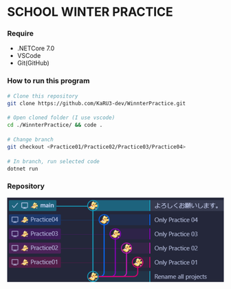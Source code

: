 # SCHOOL WINTER PRACTICE

### Require
- .NETCore 7.0
- VSCode
- Git(GitHub)

### How to run this program
```bash
# Clone this repository
git clone https://github.com/KaRU3-dev/WinnterPractice.git

# Open cloned folder (I use vscode)
cd ./WinnterPractice/ && code .

# Change branch
git checkout <Practice01/Practice02/Practice03/Practice04>

# In branch, run selected code
dotnet run
```

### Repository
![repository](./materials/repos.png)

